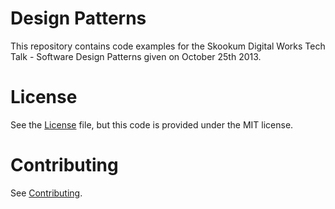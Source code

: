 Design Patterns
===============

This repository contains code examples for the Skookum Digital Works Tech Talk - Software Design Patterns given on October 25th 2013.

# License

See the [License](LICENSE) file, but this code is provided under the MIT license.

# Contributing

See [Contributing](CONTRIBUTING).
